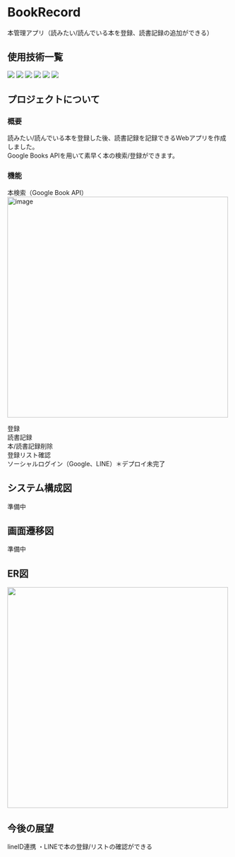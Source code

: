 # BookRecord
本管理アプリ（読みたい/読んでいる本を登録、読書記録の追加ができる）


## 使用技術一覧

<!-- シールド一覧 -->
<!-- 該当するプロジェクトの中から任意のものを選ぶ-->
<p style="display: inline">
  <!-- バックエンドのフレームワーク一覧 -->
  <img src="https://img.shields.io/badge/-Django-092E20.svg?logo=django&style=for-the-badge">
  <!-- バックエンドの言語一覧 -->
  <img src="https://img.shields.io/badge/-Python-F2C63C.svg?logo=python&style=for-the-badge">
  <!-- ミドルウェア一覧 -->
  <img src="https://img.shields.io/badge/-Nginx-269539.svg?logo=nginx&style=for-the-badge">
  <img src="https://img.shields.io/badge/-MySQL-4479A1.svg?logo=mysql&style=for-the-badge&logoColor=white">
  <img src="https://img.shields.io/badge/-Gunicorn-199848.svg?logo=gunicorn&style=for-the-badge&logoColor=white">
  <!-- インフラ一覧 -->
  <img src="https://img.shields.io/badge/-Docker-1488C6.svg?logo=docker&style=for-the-badge">
<!--   <img src="https://img.shields.io/badge/-githubactions-FFFFFF.svg?logo=github-actions&style=for-the-badge">
  <img src="https://img.shields.io/badge/-Amazon%20aws-232F3E.svg?logo=amazon-aws&style=for-the-badge"> -->
</p>


## プロジェクトについて
### 概要
読みたい/読んでいる本を登録した後、読書記録を記録できるWebアプリを作成しました。  
Google Books APIを用いて素早く本の検索/登録ができます。

### 機能
本検索（Google Book API）  
<img width="500" alt="image" src="https://github.com/user-attachments/assets/5a298c69-50d1-45a6-8e52-80785edeb905">

登録　　  
読書記録  
本/読書記録削除  
登録リスト確認  
ソーシャルログイン（Google、LINE）＊デプロイ未完了  

## システム構成図
準備中

## 画面遷移図
準備中

## ER図
<img src="https://github.com/user-attachments/assets/dd9ae378-bc8e-406e-b85f-b146854084a5" width="500">

## 今後の展望
lineID連携
・LINEで本の登録/リストの確認ができる

